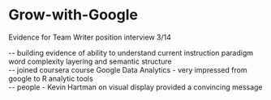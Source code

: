 # Grow-with-Google
Evidence for Team Writer position interview 3/14

-- building evidence of ability to understand current instruction paradigm word complexity layering and semantic structure  
-- joined coursera course Google Data Analytics - very impressed from google to R analytic tools  
-- people - Kevin Hartman on visual display provided a convincing message  
